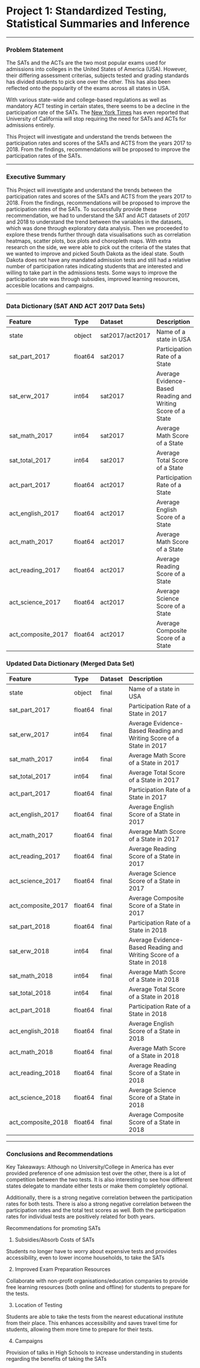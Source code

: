 # Project 1: Standardized Testing, Statistical Summaries and Inference

---

### Problem Statement

The SATs and the ACTs are the two most popular exams used for admissions into colleges in the United States of America (USA). However, their differing assessment criterias, subjects tested and grading standards has divided students to pick one over the other. This has also been reflected onto the popularity of the exams across all states in USA.

With various state-wide and college-based regulations as well as mandatory ACT testing in certain states, there seems to be a decline in the participation rate of the SATs. The [New York Times](https://www.nytimes.com/2020/05/23/us/SAT-ACT-abolish-debate-california.html) has even reported that University of California will stop requiring the need for SATs and ACTs for admissions entirely. 

This Project will investigate and understand the trends between the participation rates and scores of the SATs and ACTS from the years 2017 to 2018. From the findings, recommendations will be proposed to improve the participation rates of the SATs.

---

### Executive Summary 

This Project will investigate and understand the trends between the participation rates and scores of the SATs and ACTS from the years 2017 to 2018. From the findings, recommendations will be proposed to improve the participation rates of the SATs. To successfully provide these recommendation, we had to understand the SAT and ACT datasets of 2017 and 2018 to understand the trend between the variables in the datasets, which was done through exploratory data analysis. Then we proceeded to explore these trends further through data visualisations such as correlation heatmaps, scatter plots, box plots and choropleth maps. With extra research on the side, we were able to pick out the criteria of the states that we wanted to improve and picked South Dakota as the ideal state. South Dakota does not have any mandated admission tests and still had a relative number of participation rates indicating students that are interested and willing to take part in the admissions tests. Some ways to improve the participation rate was through subsidies, improved learning resources, accesible locations and campaigns.

---

### Data Dictionary (SAT AND ACT 2017 Data Sets)

|Feature|Type|Dataset|Description|
|:---|:---|:---|:---|
|state|object|sat2017/act2017|Name of a state in USA|
|sat_part_2017|float64|sat2017|Participation Rate of a State| 
|sat_erw_2017|int64|sat2017|Average Evidence-Based Reading and Writing Score of a State| 
|sat_math_2017|int64|sat2017|Average Math Score of a State| 
|sat_total_2017|int64|sat2017|Average Total Score of a State| 
|act_part_2017|float64|act2017|Participation Rate of a State| 
|act_english_2017|float64|act2017|Average English Score of a State| 
|act_math_2017|float64|act2017|Average Math Score of a State| 
|act_reading_2017|float64|act2017|Average Reading Score of a State| 
|act_science_2017|float64|act2017|Average Science Score of a State|
|act_composite_2017|float64|act2017|Average Composite Score of a State|

### Updated Data Dictionary (Merged Data Set)

|Feature|Type|Dataset|Description|
|:---|:---|:---|:---|
|state|object|final|Name of a state in USA|
|sat_part_2017|float64|final|Participation Rate of a State in 2017| 
|sat_erw_2017|int64|final|Average Evidence-Based Reading and Writing Score of a State in 2017| 
|sat_math_2017|int64|final|Average Math Score of a State in 2017| 
|sat_total_2017|int64|final|Average Total Score of a State in 2017| 
|act_part_2017|float64|final|Participation Rate of a State in 2017| 
|act_english_2017|float64|final|Average English Score of a State in 2017| 
|act_math_2017|float64|final|Average Math Score of a State in 2017| 
|act_reading_2017|float64|final|Average Reading Score of a State in 2017| 
|act_science_2017|float64|final|Average Science Score of a State in 2017|
|act_composite_2017|float64|final|Average Composite Score of a State in 2017|
|sat_part_2018|float64|final|Participation Rate of a State in 2018| 
|sat_erw_2018|int64|final|Average Evidence-Based Reading and Writing Score of a State in 2018| 
|sat_math_2018|int64|final|Average Math Score of a State in 2018| 
|sat_total_2018|int64|final|Average Total Score of a State in 2018| 
|act_part_2018|float64|final|Participation Rate of a State in 2018| 
|act_english_2018|float64|final|Average English Score of a State in 2018| 
|act_math_2018|float64|final|Average Math Score of a State in 2018| 
|act_reading_2018|float64|final|Average Reading Score of a State in 2018| 
|act_science_2018|float64|final|Average Science Score of a State in 2018|
|act_composite_2018|float64|final|Average Composite Score of a State in 2018|

---

### Conclusions and Recommendations

Key Takeaways: 
Although no University/College in America has ever provided preference of one admission test over the other, there is a lot of competition between the two tests. It is also interesting to see how different states delegate to mandate either tests or make them completely optional. 

Additionally, there is a strong negative correlation between the participation rates for both tests. There is also a strong negative correlation between the participation rates and the total test scores as well. Both the participation rates for individual tests are positively related for both years. 

Recommendations for promoting SATs

1. Subsidies/Absorb Costs of SATs

Students no longer have to worry about expensive tests and provides accessibility, even to lower income households, to take the SATs

2. Improved Exam Preparation Resources

Collaborate with non-profit organisations/education companies to provide free learning resources (both online and offline) for students to prepare for the tests.

3. Location of Testing

Students are able to take the tests from the nearest educational institute from their place. This enhances accessibility and saves travel time for students, allowing them more time to prepare for their tests. 

4. Campaigns

Provision of talks in High Schools to increase understanding in students regarding the benefits of taking the SATs
